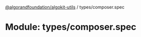 [@algorandfoundation/algokit-utils](../README.md) / types/composer.spec

# Module: types/composer.spec
